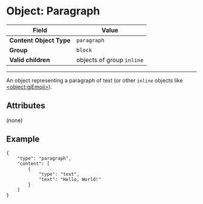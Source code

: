 # Object: Paragraph

| Field                   | Value                     |
| ----------------------- | ------------------------- |
| **Content Object Type** | `paragraph`               |
| **Group**               | `block`                   |
| **Valid children**      | objects of group `inline` |

---

An object representing a paragraph of text (or other `inline` objects like [\<object:gjEmoji\>](/docs/objects/gjEmoji.md)).

## Attributes

(none)

## Example

```
{
    "type": "paragraph",
    "content": [
        {
            "type": "text",
            "text": "Hello, World!"
        }
    ]
}
```
